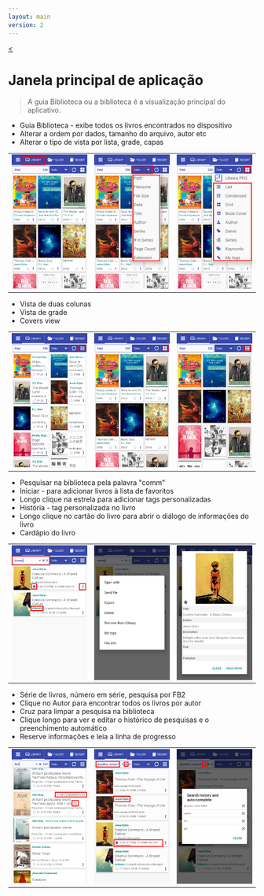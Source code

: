 ```yaml
---
layout: main
version: 2
---
```

[<](/wiki/stories/pt)

# Janela principal de aplicação

> A guia Biblioteca ou a biblioteca é a visualização principal do aplicativo.

* Guia Biblioteca - exibe todos os livros encontrados no dispositivo
* Alterar a ordem por dados, tamanho do arquivo, autor etc
* Alterar o tipo de vista por lista, grade, capas

||||
|-|-|-|
|![](1.png)|![](2.png)|![](3.png)|


* Vista de duas colunas
* Vista de grade
* Covers view

||||
|-|-|-|
|![](4.png)|![](5.png)|![](6.png)|


* Pesquisar na biblioteca pela palavra &quot;comm&quot;
* Iniciar - para adicionar livros à lista de favoritos
* Longo clique na estrela para adicionar tags personalizadas
* História - tag personalizada no livro
* Longo clique no cartão do livro para abrir o diálogo de informações do livro
* Cardápio do livro

||||
|-|-|-|
|![](7.png)|![](8.png)|![](9.png)|

* Série de livros, número em série, pesquisa por FB2
* Clique no Autor para encontrar todos os livros por autor
* Cruz para limpar a pesquisa na biblioteca
* Clique longo para ver e editar o histórico de pesquisas e o preenchimento automático
* Reserve informações e leia a linha de progresso

||||
|-|-|-|
|![](10.png)|![](11.png)|![](12.png)|


